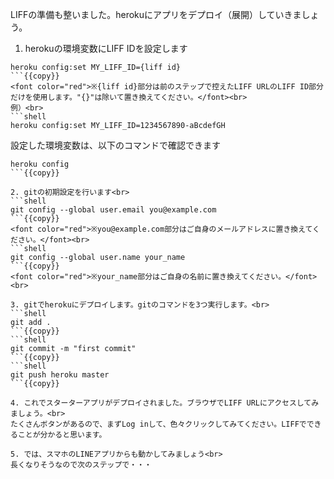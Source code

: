 LIFFの準備も整いました。herokuにアプリをデプロイ（展開）していきましょう。

1. herokuの環境変数にLIFF IDを設定します<br>
```shell
heroku config:set MY_LIFF_ID={liff id}
```{{copy}}
<font color="red">※{liff id}部分は前のステップで控えたLIFF URLのLIFF ID部分だけを使用します。"{}"は除いて置き換えてください。</font><br>
例）<br>
```shell
heroku config:set MY_LIFF_ID=1234567890-aBcdefGH
```
設定した環境変数は、以下のコマンドで確認できます<br>
```shell
heroku config
```{{copy}}

2. gitの初期設定を行います<br>
```shell
git config --global user.email you@example.com
```{{copy}}
<font color="red">※you@example.com部分はご自身のメールアドレスに置き換えてください。</font><br>
```shell
git config --global user.name your_name
```{{copy}}
<font color="red">※your_name部分はご自身の名前に置き換えてください。</font><br>

3. gitでherokuにデプロイします。gitのコマンドを3つ実行します。<br>
```shell
git add .
```{{copy}}
```shell
git commit -m "first commit"
```{{copy}}
```shell
git push heroku master
```{{copy}}

4. これでスターターアプリがデプロイされました。ブラウザでLIFF URLにアクセスしてみましょう。<br>
たくさんボタンがあるので、まずLog inして、色々クリックしてみてください。LIFFでできることが分かると思います。

5. では、スマホのLINEアプリからも動かしてみましょう<br>
長くなりそうなので次のステップで・・・
